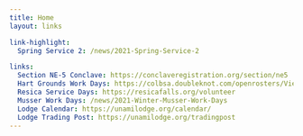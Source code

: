 ```yaml
---
title: Home
layout: links

link-highlight:
  Spring Service 2: /news/2021-Spring-Service-2

links:
  Section NE-5 Conclave: https://conclaveregistration.org/section/ne5
  Hart Grounds Work Days: https://colbsa.doubleknot.com/openrosters/ViewActivitySpaceAvailable.aspx?orgkey=2794&activitykey=2796746,2787794,2800356,2796745
  Resica Service Days: https://resicafalls.org/volunteer
  Musser Work Days: /news/2021-Winter-Musser-Work-Days
  Lodge Calendar: https://unamilodge.org/calendar/
  Lodge Trading Post: https://unamilodge.org/tradingpost
---
```

